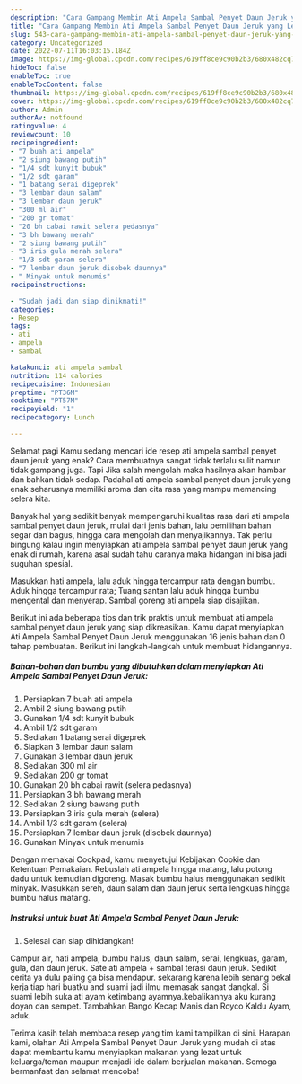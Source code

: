 ```yaml
---
description: "Cara Gampang Membin Ati Ampela Sambal Penyet Daun Jeruk yang Lezat Sekali}"
title: "Cara Gampang Membin Ati Ampela Sambal Penyet Daun Jeruk yang Lezat Sekali}"
slug: 543-cara-gampang-membin-ati-ampela-sambal-penyet-daun-jeruk-yang-lezat-sekali
category: Uncategorized
date: 2022-07-11T16:03:15.184Z
image: https://img-global.cpcdn.com/recipes/619ff8ce9c90b2b3/680x482cq70/ati-ampela-sambal-penyet-daun-jeruk-foto-resep-utama.jpg
hideToc: false
enableToc: true
enableTocContent: false
thumbnail: https://img-global.cpcdn.com/recipes/619ff8ce9c90b2b3/680x482cq70/ati-ampela-sambal-penyet-daun-jeruk-foto-resep-utama.jpg
cover: https://img-global.cpcdn.com/recipes/619ff8ce9c90b2b3/680x482cq70/ati-ampela-sambal-penyet-daun-jeruk-foto-resep-utama.jpg
author: Admin
authorAv: notfound
ratingvalue: 4
reviewcount: 10
recipeingredient:
- "7 buah ati ampela"
- "2 siung bawang putih"
- "1/4 sdt kunyit bubuk"
- "1/2 sdt garam"
- "1 batang serai digeprek"
- "3 lembar daun salam"
- "3 lembar daun jeruk"
- "300 ml air"
- "200 gr tomat"
- "20 bh cabai rawit selera pedasnya"
- "3 bh bawang merah"
- "2 siung bawang putih"
- "3 iris gula merah selera"
- "1/3 sdt garam selera"
- "7 lembar daun jeruk disobek daunnya"
- " Minyak untuk menumis"
recipeinstructions:

- "Sudah jadi dan siap dinikmati!"
categories:
- Resep
tags:
- ati
- ampela
- sambal

katakunci: ati ampela sambal 
nutrition: 114 calories
recipecuisine: Indonesian
preptime: "PT36M"
cooktime: "PT57M"
recipeyield: "1"
recipecategory: Lunch

---
```



Selamat pagi Kamu sedang mencari ide resep ati ampela sambal penyet daun jeruk yang enak? Cara membuatnya sangat tidak terlalu sulit namun tidak gampang juga. Tapi Jika salah mengolah maka hasilnya akan hambar dan bahkan tidak sedap. Padahal ati ampela sambal penyet daun jeruk yang enak seharusnya memiliki aroma dan cita rasa yang mampu memancing selera kita.


Banyak hal yang sedikit banyak mempengaruhi kualitas rasa dari ati ampela sambal penyet daun jeruk, mulai dari jenis bahan, lalu pemilihan bahan segar dan bagus, hingga cara mengolah dan menyajikannya. Tak perlu bingung kalau ingin menyiapkan ati ampela sambal penyet daun jeruk yang enak di rumah, karena asal sudah tahu caranya maka hidangan ini bisa jadi suguhan spesial.

Masukkan hati ampela, lalu aduk hingga tercampur rata dengan bumbu. Aduk hingga tercampur rata; Tuang santan lalu aduk hingga bumbu mengental dan menyerap. Sambal goreng ati ampela siap disajikan.


Berikut ini ada beberapa tips dan trik praktis untuk membuat ati ampela sambal penyet daun jeruk yang siap dikreasikan. Kamu dapat menyiapkan Ati Ampela Sambal Penyet Daun Jeruk menggunakan 16 jenis bahan dan 0 tahap pembuatan. Berikut ini langkah-langkah untuk membuat hidangannya.

<!--inarticleads1-->

##### Bahan-bahan dan bumbu yang dibutuhkan dalam menyiapkan Ati Ampela Sambal Penyet Daun Jeruk:

1. Persiapkan 7 buah ati ampela
1. Ambil 2 siung bawang putih
1. Gunakan 1/4 sdt kunyit bubuk
1. Ambil 1/2 sdt garam
1. Sediakan 1 batang serai digeprek
1. Siapkan 3 lembar daun salam
1. Gunakan 3 lembar daun jeruk
1. Sediakan 300 ml air
1. Sediakan 200 gr tomat
1. Gunakan 20 bh cabai rawit (selera pedasnya)
1. Persiapkan 3 bh bawang merah
1. Sediakan 2 siung bawang putih
1. Persiapkan 3 iris gula merah (selera)
1. Ambil 1/3 sdt garam (selera)
1. Persiapkan 7 lembar daun jeruk (disobek daunnya)
1. Gunakan  Minyak untuk menumis


Dengan memakai Cookpad, kamu menyetujui Kebijakan Cookie dan Ketentuan Pemakaian. Rebuslah ati ampela hingga matang, lalu potong dadu untuk kemudian digoreng. Masak bumbu halus menggunakan sedikit minyak. Masukkan sereh, daun salam dan daun jeruk serta lengkuas hingga bumbu halus matang. 

<!--inarticleads2-->

##### Instruksi untuk buat Ati Ampela Sambal Penyet Daun Jeruk:


1. Selesai dan siap dihidangkan!

Campur air, hati ampela, bumbu halus, daun salam, serai, lengkuas, garam, gula, dan daun jeruk. Sate ati ampela + sambal terasi daun jeruk. Sedikit cerita ya dulu paling ga bisa mendapur. sekarang karena lebih senang bekal kerja tiap hari buatku and suami jadi ilmu memasak sangat dangkal. Si suami lebih suka ati ayam ketimbang ayamnya.kebalikannya aku kurang doyan dan sempet. Tambahkan Bango Kecap Manis dan Royco Kaldu Ayam, aduk. 

Terima kasih telah membaca resep yang tim kami tampilkan di sini. Harapan kami, olahan Ati Ampela Sambal Penyet Daun Jeruk yang mudah di atas dapat membantu kamu menyiapkan makanan yang lezat untuk keluarga/teman maupun menjadi ide dalam berjualan makanan. Semoga bermanfaat dan selamat mencoba!
